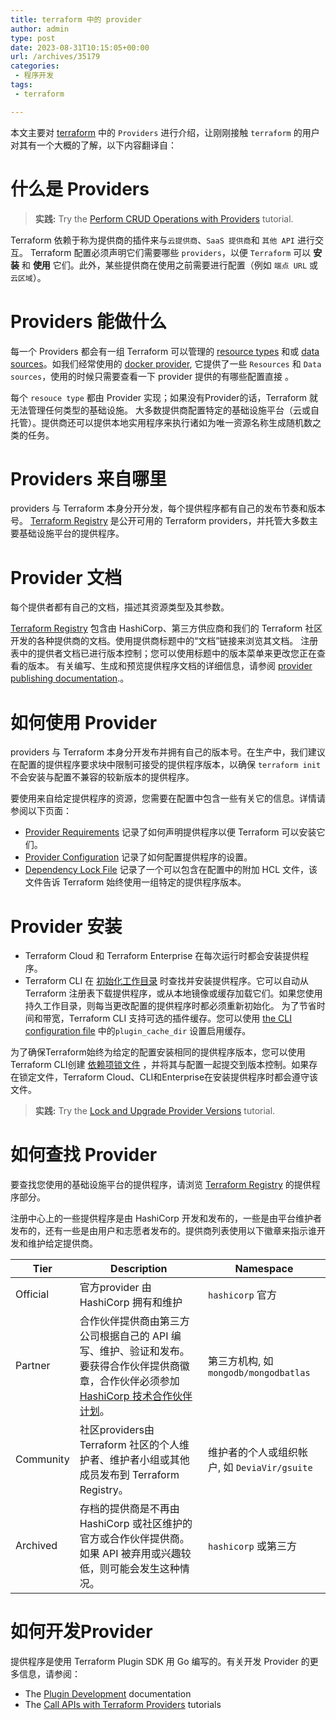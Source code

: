 ```yaml
---
title: terraform 中的 provider
author: admin
type: post
date: 2023-08-31T10:15:05+00:00
url: /archives/35179
categories:
 - 程序开发
tags:
 - terraform

---
```

本文主要对 [terraform][1] 中的 `Providers` 进行介绍，让刚刚接触 `terraform` 的用户对其有一个大概的了解，以下内容翻译自：

# 什么是 Providers 

> **实践:** Try the [Perform CRUD Operations with Providers](https://developer.hashicorp.com/terraform/tutorials/configuration-language/provider-use?utm_source=WEBSITE&utm_medium=WEB_IO&utm_offer=ARTICLE_PAGE&utm_content=DOCS) tutorial.

Terraform 依赖于称为提供商的插件来与`云提供商`、`SaaS 提供商`和 `其他 API` 进行交互。 Terraform 配置必须声明它们需要哪些 `providers`，以便 `Terraform` 可以 **安装** 和 **使用** 它们。此外，某些提供商在使用之前需要进行配置（例如 `端点 URL` 或 `云区域`）。

# Providers 能做什么 

每一个 Providers 都会有一组 Terraform 可以管理的 [resource types][2] 和或 [data sources][3]。如我们经常使用的 [docker provider](https://registry.terraform.io/providers/kreuzwerker/docker/latest/docs), 它提供了一些 `Resources` 和 `Data sources`，使用的时候只需要查看一下 provider 提供的有哪些配置直接 。

每个 `resouce type` 都由 Provider 实现；如果没有Provider的话，Terraform 就无法管理任何类型的基础设施。 大多数提供商配置特定的基础设施平台（云或自托管）。提供商还可以提供本地实用程序来执行诸如为唯一资源名称生成随机数之类的任务。

# Providers 来自哪里 

providers 与 Terraform 本身分开分发，每个提供程序都有自己的发布节奏和版本号。 [Terraform Registry][4] 是公开可用的 Terraform providers，并托管大多数主要基础设施平台的提供程序。

# Provider 文档 

每个提供者都有自己的文档，描述其资源类型及其参数。

[Terraform Registry][4] 包含由 HashiCorp、第三方供应商和我们的 Terraform 社区开发的各种提供商的文档。使用提供商标题中的“文档”链接来浏览其文档。 注册表中的提供者文档已进行版本控制；您可以使用标题中的版本菜单来更改您正在查看的版本。 有关编写、生成和预览提供程序文档的详细信息，请参阅 [provider publishing documentation][5].。

# 如何使用 Provider 

providers 与 Terraform 本身分开发布并拥有自己的版本号。在生产中，我们建议在配置的提供程序要求块中限制可接受的提供程序版本，以确保 `terraform init` 不会安装与配置不兼容的较新版本的提供程序。

要使用来自给定提供程序的资源，您需要在配置中包含一些有关它的信息。详情请参阅以下页面：

 * [Provider Requirements][6] 记录了如何声明提供程序以便 Terraform 可以安装它们。
 * [Provider Configuration][7] 记录了如何配置提供程序的设置。
 * [Dependency Lock File][8] 记录了一个可以包含在配置中的附加 HCL 文件，该文件告诉 Terraform 始终使用一组特定的提供程序版本。

# Provider 安装 

 * Terraform Cloud 和 Terraform Enterprise 在每次运行时都会安装提供程序。
 * Terraform CLI 在 [初始化工作目录][9] 时查找并安装提供程序。它可以自动从 Terraform 注册表下载提供程序，或从本地镜像或缓存加载它们。如果您使用持久工作目录，则每当更改配置的提供程序时都必须重新初始化。 为了节省时间和带宽，Terraform CLI 支持可选的插件缓存。您可以使用 [the CLI configuration file][10] 中的`plugin_cache_dir` 设置启用缓存。

为了确保Terraform始终为给定的配置安装相同的提供程序版本，您可以使用Terraform CLI创建 [依赖项锁文件][8] ，并将其与配置一起提交到版本控制。如果存在锁定文件，Terraform Cloud、CLI和Enterprise在安装提供程序时都会遵守该文件。

> **实践:** Try the [Lock and Upgrade Provider Versions](https://developer.hashicorp.com/terraform/tutorials/configuration-language/provider-versioning?utm_source=WEBSITE&utm_medium=WEB_IO&utm_offer=ARTICLE_PAGE&utm_content=DOCS) tutorial.

# 如何查找 Provider 

要查找您使用的基础设施平台的提供程序，请浏览 [Terraform Registry][4] 的提供程序部分。

注册中心上的一些提供程序是由 HashiCorp 开发和发布的，一些是由平台维护者发布的，还有一些是由用户和志愿者发布的。提供商列表使用以下徽章来指示谁开发和维护给定提供商。

| Tier | Description | Namespace |
| --------- | ---------------------------------------------------------------------------------- | -------------------------------- |
| Official | 官方provider 由 HashiCorp 拥有和维护 | `hashicorp` 官方 |
| Partner | 合作伙伴提供商由第三方公司根据自己的 API 编写、维护、验证和发布。要获得合作伙伴提供商徽章，合作伙伴必须参加 [HashiCorp 技术合作伙伴计划][11]。 | 第三方机构, 如 `mongodb/mongodbatlas` |
| Community | 社区providers由 Terraform 社区的个人维护者、维护者小组或其他成员发布到 Terraform Registry。 | 维护者的个人或组织帐户, 如 `DeviaVir/gsuite` |
| Archived | 存档的提供商是不再由 HashiCorp 或社区维护的官方或合作伙伴提供商。如果 API 被弃用或兴趣较低，则可能会发生这种情况。 | `hashicorp` 或第三方 |

# 如何开发Provider 

提供程序是使用 Terraform Plugin SDK 用 Go 编写的。有关开发 Provider 的更多信息，请参阅：

 * The [Plugin Development][12] documentation
 * The [Call APIs with Terraform Providers][13] tutorials

 [1]: https://www.terraform.io/
 [2]: https://developer.hashicorp.com/terraform/language/resources
 [3]: https://developer.hashicorp.com/terraform/language/data-sources
 [4]: https://registry.terraform.io/browse/providers
 [5]: https://developer.hashicorp.com/terraform/registry/providers/docs
 [6]: https://developer.hashicorp.com/terraform/language/providers/requirements
 [7]: https://developer.hashicorp.com/terraform/language/providers/configuration
 [8]: https://developer.hashicorp.com/terraform/language/files/dependency-lock
 [9]: https://developer.hashicorp.com/terraform/cli/init
 [10]: https://developer.hashicorp.com/terraform/cli/config/config-file
 [11]: https://www.hashicorp.com/ecosystem/become-a-partner/
 [12]: https://developer.hashicorp.com/terraform/plugin
 [13]: https://developer.hashicorp.com/terraform/tutorials/providers-plugin-framework?utm_source=WEBSITE&utm_medium=WEB_IO&utm_offer=ARTICLE_PAGE&utm_content=DOCS